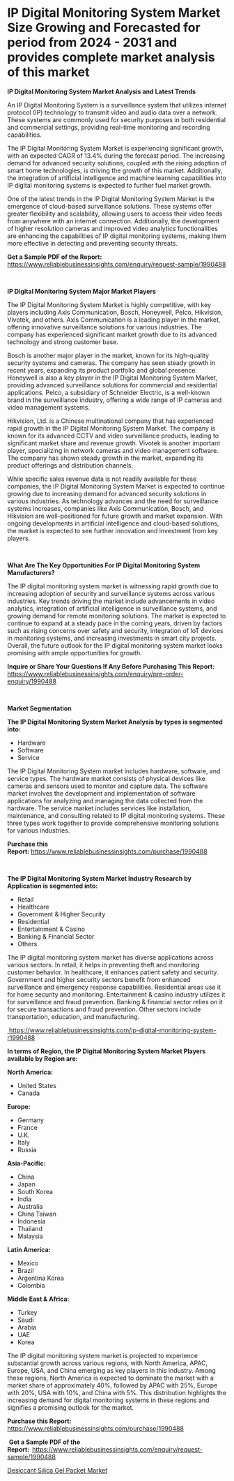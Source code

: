 <p><h1>IP Digital Monitoring System Market Size Growing and Forecasted for period from 2024 - 2031 and provides complete market analysis of this market</h1></p><p><strong>IP Digital Monitoring System Market Analysis and Latest Trends</strong></p>
<p><p>An IP Digital Monitoring System is a surveillance system that utilizes internet protocol (IP) technology to transmit video and audio data over a network. These systems are commonly used for security purposes in both residential and commercial settings, providing real-time monitoring and recording capabilities.</p><p>The IP Digital Monitoring System Market is experiencing significant growth, with an expected CAGR of 13.4% during the forecast period. The increasing demand for advanced security solutions, coupled with the rising adoption of smart home technologies, is driving the growth of this market. Additionally, the integration of artificial intelligence and machine learning capabilities into IP digital monitoring systems is expected to further fuel market growth.</p><p>One of the latest trends in the IP Digital Monitoring System Market is the emergence of cloud-based surveillance solutions. These systems offer greater flexibility and scalability, allowing users to access their video feeds from anywhere with an internet connection. Additionally, the development of higher resolution cameras and improved video analytics functionalities are enhancing the capabilities of IP digital monitoring systems, making them more effective in detecting and preventing security threats.</p></p>
<p><strong>Get a Sample PDF of the Report:&nbsp;</strong> <a href="https://www.reliablebusinessinsights.com/enquiry/request-sample/1990488">https://www.reliablebusinessinsights.com/enquiry/request-sample/1990488</a></p>
<p>&nbsp;</p>
<p><strong>IP Digital Monitoring System Major Market Players</strong></p>
<p><p>The IP Digital Monitoring System Market is highly competitive, with key players including Axis Communication, Bosch, Honeywell, Pelco, Hikvision, Vivotek, and others. Axis Communication is a leading player in the market, offering innovative surveillance solutions for various industries. The company has experienced significant market growth due to its advanced technology and strong customer base.</p><p>Bosch is another major player in the market, known for its high-quality security systems and cameras. The company has seen steady growth in recent years, expanding its product portfolio and global presence. Honeywell is also a key player in the IP Digital Monitoring System Market, providing advanced surveillance solutions for commercial and residential applications. Pelco, a subsidiary of Schneider Electric, is a well-known brand in the surveillance industry, offering a wide range of IP cameras and video management systems.</p><p>Hikvision, Ltd. is a Chinese multinational company that has experienced rapid growth in the IP Digital Monitoring System Market. The company is known for its advanced CCTV and video surveillance products, leading to significant market share and revenue growth. Vivotek is another important player, specializing in network cameras and video management software. The company has shown steady growth in the market, expanding its product offerings and distribution channels.</p><p>While specific sales revenue data is not readily available for these companies, the IP Digital Monitoring System Market is expected to continue growing due to increasing demand for advanced security solutions in various industries. As technology advances and the need for surveillance systems increases, companies like Axis Communication, Bosch, and Hikvision are well-positioned for future growth and market expansion. With ongoing developments in artificial intelligence and cloud-based solutions, the market is expected to see further innovation and investment from key players.</p></p>
<p>&nbsp;</p>
<p><strong>What Are The Key Opportunities For IP Digital Monitoring System Manufacturers?</strong></p>
<p><p>The IP digital monitoring system market is witnessing rapid growth due to increasing adoption of security and surveillance systems across various industries. Key trends driving the market include advancements in video analytics, integration of artificial intelligence in surveillance systems, and growing demand for remote monitoring solutions. The market is expected to continue to expand at a steady pace in the coming years, driven by factors such as rising concerns over safety and security, integration of IoT devices in monitoring systems, and increasing investments in smart city projects. Overall, the future outlook for the IP digital monitoring system market looks promising with ample opportunities for growth.</p></p>
<p><strong>Inquire or Share Your Questions If Any Before Purchasing This Report:</strong> <a href="https://www.reliablebusinessinsights.com/enquiry/pre-order-enquiry/1990488">https://www.reliablebusinessinsights.com/enquiry/pre-order-enquiry/1990488</a></p>
<p>&nbsp;</p>
<p><strong>Market Segmentation</strong></p>
<p><strong>The IP Digital Monitoring System Market Analysis by types is segmented into:</strong></p>
<p><ul><li>Hardware</li><li>Software</li><li>Service</li></ul></p>
<p><p>The IP Digital Monitoring System market includes hardware, software, and service types. The hardware market consists of physical devices like cameras and sensors used to monitor and capture data. The software market involves the development and implementation of software applications for analyzing and managing the data collected from the hardware. The service market includes services like installation, maintenance, and consulting related to IP digital monitoring systems. These three types work together to provide comprehensive monitoring solutions for various industries.</p></p>
<p><strong>Purchase this Report:&nbsp;</strong><a href="https://www.reliablebusinessinsights.com/purchase/1990488">https://www.reliablebusinessinsights.com/purchase/1990488</a></p>
<p>&nbsp;</p>
<p><strong>The IP Digital Monitoring System Market Industry Research by Application is segmented into:</strong></p>
<p><ul><li>Retail</li><li>Healthcare</li><li>Government & Higher Security</li><li>Residential</li><li>Entertainment & Casino</li><li>Banking & Financial Sector</li><li>Others</li></ul></p>
<p><p>The IP digital monitoring system market has diverse applications across various sectors. In retail, it helps in preventing theft and monitoring customer behavior. In healthcare, it enhances patient safety and security. Government and higher security sectors benefit from enhanced surveillance and emergency response capabilities. Residential areas use it for home security and monitoring. Entertainment & casino industry utilizes it for surveillance and fraud prevention. Banking & financial sector relies on it for secure transactions and fraud prevention. Other sectors include transportation, education, and manufacturing.</p></p>
<p><a href="https://www.reliablebusinessinsights.com/ip-digital-monitoring-system-r1990488">&nbsp;https://www.reliablebusinessinsights.com/ip-digital-monitoring-system-r1990488</a></p>
<p><strong>In terms of Region, the IP Digital Monitoring System Market Players available by Region are:</strong></p>
<p>
    <p> <strong> North America: </strong>
        <ul>
            <li>United States</li>
            <li>Canada</li>
        </ul>
        </p> 
    <p> <strong> Europe: </strong>
        <ul>
            <li>Germany</li>
            <li>France</li>
            <li>U.K.</li>
            <li>Italy</li>
            <li>Russia</li>
        </ul>
        </p> 
    <p> <strong> Asia-Pacific: </strong>
        <ul>
            <li>China</li>
            <li>Japan</li>
            <li>South Korea</li>
            <li>India</li>
            <li>Australia</li>
            <li>China Taiwan</li>
            <li>Indonesia</li>
            <li>Thailand</li>
            <li>Malaysia</li>
        </ul>
        </p> 
    <p> <strong> Latin America: </strong>
        <ul>
            <li>Mexico</li>
            <li>Brazil</li>
            <li>Argentina Korea</li>
            <li>Colombia</li>
        </ul>
        </p> 
    <p> <strong> Middle East & Africa: </strong>
        <ul>
            <li>Turkey</li>
            <li>Saudi</li>
            <li>Arabia</li>
            <li>UAE</li>
            <li>Korea</li>
        </ul>
    </p>
    </p>
<p><p>The IP digital monitoring system market is projected to experience substantial growth across various regions, with North America, APAC, Europe, USA, and China emerging as key players in this industry. Among these regions, North America is expected to dominate the market with a market share of approximately 40%, followed by APAC with 25%, Europe with 20%, USA with 10%, and China with 5%. This distribution highlights the increasing demand for digital monitoring systems in these regions and signifies a promising outlook for the market.</p></p>
<p><strong>Purchase this Report: </strong><a href="https://www.reliablebusinessinsights.com/purchase/1990488">https://www.reliablebusinessinsights.com/purchase/1990488</a></p>
<p>&nbsp;<strong>Get a Sample PDF of the Report:&nbsp;&nbsp;</strong><a href="https://www.reliablebusinessinsights.com/enquiry/request-sample/1990488">https://www.reliablebusinessinsights.com/enquiry/request-sample/1990488</a></p>
<p><strong></strong></p>
<p><p><a href="https://github.com/Alonsoolds3wq1d81czn8rbol/Market-Research-Report-List-3/blob/main/desiccant-silica-gel-packet-market.md">Desiccant Silica Gel Packet Market</a></p></p>